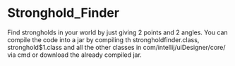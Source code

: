 # Stronghold_Finder
Find strongholds in your world by just giving 2 points and 2 angles.
You can compile the code into a jar by compiling th strongholdfinder.class, stronghold$1.class and all the other classes in com/intellij/uiDesigner/core/ via cmd or
download the already compiled jar.
